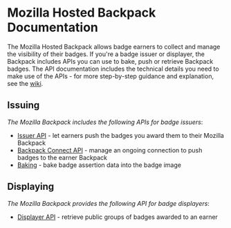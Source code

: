 # Mozilla Hosted Backpack Documentation

The Mozilla Hosted Backpack allows badge earners to collect and manage the visibility of their badges. If you're a badge issuer or displayer, the Backpack includes APIs you can use to bake, push or retrieve Backpack badges. The API documentation includes the technical details you need to make use of the APIs - for more step-by-step guidance and explanation, see the [wiki](https://github.com/mozilla/openbadges/wiki).

## Issuing

_The Mozilla Backpack includes the following APIs for badge issuers_:

* [Issuer API](apis/issuer_api.md) - let earners push the badges you award them to their Mozilla Backpack
* [Backpack Connect API](apis/backpack_connect.md) - manage an ongoing connection to push badges to the earner Backpack
* [Baking](apis/baking_api.md) - bake badge assertion data into the badge image

## Displaying

_The Mozilla Backpack provides the following API for badge displayers_:

* [Displayer API](apis/displayer_api.md) - retrieve public groups of badges awarded to an earner

